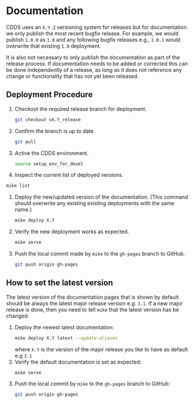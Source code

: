 # Documentation

CDDS uses an `X.Y.Z` versioning system for releases but for documentation we only publish the most recent bugfix release. For example, we would publish `1.0.0` as `1.0` and any following bugfix releases e.g., `1.0.1` would overwrite that existing `1.0` deployment.

It is also not necessary to only publish the documentation as part of the release process.
If documentation needs to be added or corrected this can be done independently of a release, as long as it does not reference any change or functionality that has not yet been released.

## Deployment Procedure

1. Checkout the required release branch for deployment.
   ```bash
   git checkout vX.Y_release
   ```
2. Confirm the branch is up to date.
   ```bash
   git pull
   ```
3. Active the CDDS environment.
   ```bash
   source setup_env_for_devel
   ```
4. Inspect the current list of deployed versions.
  ```bash
  mike list 
  ```
1. Deploy the new/updated version of the documentation. (This command should overwrite any existing existing deployments with the same name.)
   ```bash
   mike deploy X.Y
   ```
2. Verify the new deployment works as expected.
   ```bash
   mike serve
   ```
3. Push the local commit made by `mike` to the `gh-pages` branch to GitHub.
   ```bash
   git push origin gh-pages
   ```

## How to set the latest version

The latest version of the documentation pages that is shown by default should be always the latest major release version e.g. `3.1`.
If a new major release is done, then you need to tell `mike` that the latest version has be changed:

1. Deploy the newest latest documentation:
   ```bash
   mike deploy X.Y latest --update-aliases
   ```
   where `X.Y` is the version of the major release you like to have as default e.g `3.1`
2. Verify the default documentation is set as expected:
   ```bash
   mike serve
   ```
3. Push the local commit by `mike` to the `gh-pages` branch to GitHub:
   ```bash
   git push origin gh-pages
   ```

